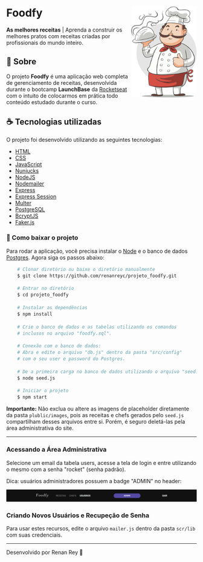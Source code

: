 <h1>
    <img align="right" height="240" src=public/assets/chef.png>
</h1>

# Foodfy
<b>As melhores receitas</b>
 | Aprenda a construir os melhores pratos com receitas criadas por profissionais do mundo inteiro.
## :hamburger: Sobre

O projeto **Foodfy** é uma aplicação web completa de gerenciamento de receitas, desenvolvida durante o bootcamp **LaunchBase** da [Rocketseat](https://rocketseat.com.br/) com o intuito de colocarmos em prática todo conteúdo estudado durante o curso.

## :coffee: Tecnologias utilizadas

O projeto foi desenvolvido utilizando as seguintes tecnologias:

- [HTML](https://devdocs.io/html/)
- [CSS](https://devdocs.io/css/)
- [JavaScript](https://devdocs.io/javascript/)
- [Nunjucks](https://mozilla.github.io/nunjucks/)
- [NodeJS](https://nodejs.org/en/)
- [Nodemailer](https://nodemailer.com/about/)
- [Express](https://expressjs.com/)
- [Express Session](https://github.com/expressjs/session)
- [Multer](https://github.com/expressjs/multer)
- [PostgreSQL](https://www.postgresql.org/)
- [BcryptJS](https://github.com/dcodeIO/bcrypt.js)
- [Faker.js](https://github.com/Marak/Faker.js)

### :fried_egg: Como baixar o projeto
Para rodar a aplicação, você precisa instalar o [Node](https://nodejs.org/en/) e o banco de dados [Postgres](https://www.postgresql.org/).
Agora siga os passos abaixo:
```Bash   
    # Clonar diretório ou baixe o diretório manualmente
    $ git clone https://github.com/renanreyc/projeto_foodfy.git

    # Entrar no diretório
    $ cd projeto_foodfy

    # Instalar as dependências
    $ npm install
    
    # Crie o banco de dados e as tabelas utilizando os comandos
    # inclusos no arquivo "foodfy.sql".

    # Conexão com o banco de dados:
    # Abra e edite o arquivo "db.js" dentro da pasta "src/config"
    # com o seu user e password do Postgres.

    # De a primeira carga no banco de dados utilizando o arquivo "seed.js":
    $ node seed.js
    
    # Iniciar o projeto
    $ npm start
```

**Importante:** Não exclua ou altere as imagens de placeholder diretamente da pasta `plublic/images`, pois as receitas e chefs gerados pelo `seed.js` compartilham desses arquivos entre si. Porém, é seguro deletá-las pela área administrativa do site.

---

### Acessando a Área Administrativa

Selecione um email da tabela users, acesse a tela de login e entre utilizando o mesmo com a senha "rocket" (senha padrão).

Dica: usuários administradores possuem a badge "ADMIN" no header:
<p align="center">
  <img src=".github/admin_badge.png" alt="página admin">
</p>


### Criando Novos Usuários e Recupeção de Senha

Para usar estes recursos, edite o arquivo `mailer.js` dentro da pasta `scr/lib` com suas credenciais.

---

Desenvolvido por Renan Rey :lobster:


